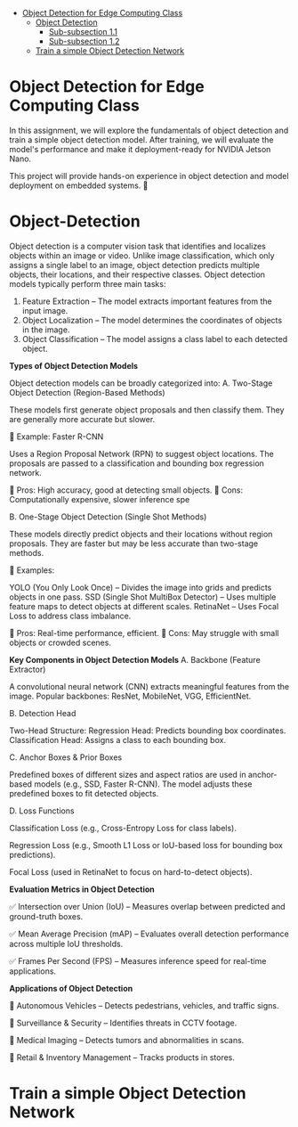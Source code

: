 - [Object Detection for Edge Computing Class](#Object-Detection-for-Edge-Computing-Class)
  - [Object Detection](#Object-Detection)
    - [Sub-subsection 1.1](#sub-subsection-11)
    - [Sub-subsection 1.2](#sub-subsection-12)
  - [Train a simple Object Detection Network](#Train-a-simple-Object-Detection-Network)

# Object Detection for Edge Computing Class
In this assignment, we will explore the fundamentals of object detection and train a simple object detection model. After training, we will evaluate the model's performance and make it deployment-ready for NVIDIA Jetson Nano.

This project will provide hands-on experience in object detection and model deployment on embedded systems. 🚀


# Object-Detection
Object detection is a computer vision task that identifies and localizes objects within an image or video. Unlike image classification, which only assigns a single label to an image, object detection predicts multiple objects, their locations, and their respective classes.
Object detection models typically perform three main tasks:

  1. Feature Extraction – The model extracts important features from the input image.
  2. Object Localization – The model determines the coordinates of objects in the image.
  3. Object Classification – The model assigns a class label to each detected object.
    
__Types of Object Detection Models__

Object detection models can be broadly categorized into:
A. Two-Stage Object Detection (Region-Based Methods)

  These models first generate object proposals and then classify them.
  They are generally more accurate but slower.

🔹 Example: Faster R-CNN

  Uses a Region Proposal Network (RPN) to suggest object locations.
  The proposals are passed to a classification and bounding box regression network.

🔹 Pros: High accuracy, good at detecting small objects.
🔹 Cons: Computationally expensive, slower inference spe

B. One-Stage Object Detection (Single Shot Methods)

  These models directly predict objects and their locations without region proposals.
  They are faster but may be less accurate than two-stage methods.

🔹 Examples:

  YOLO (You Only Look Once) – Divides the image into grids and predicts objects in one pass.
  SSD (Single Shot MultiBox Detector) – Uses multiple feature maps to detect objects at different scales.
  RetinaNet – Uses Focal Loss to address class imbalance.

🔹 Pros: Real-time performance, efficient.
🔹 Cons: May struggle with small objects or crowded scenes.


__Key Components in Object Detection Models__
A. Backbone (Feature Extractor)

  A convolutional neural network (CNN) extracts meaningful features from the image.
  Popular backbones: ResNet, MobileNet, VGG, EfficientNet.

B. Detection Head

  Two-Head Structure:
      Regression Head: Predicts bounding box coordinates.
      Classification Head: Assigns a class to each bounding box.

C. Anchor Boxes & Prior Boxes

  Predefined boxes of different sizes and aspect ratios are used in anchor-based models (e.g., SSD, Faster R-CNN).
  The model adjusts these predefined boxes to fit detected objects.

D. Loss Functions

  Classification Loss (e.g., Cross-Entropy Loss for class labels).
  
  Regression Loss (e.g., Smooth L1 Loss or IoU-based loss for bounding box predictions).
  
  Focal Loss (used in RetinaNet to focus on hard-to-detect objects).

__Evaluation Metrics in Object Detection__


✅ Intersection over Union (IoU) – Measures overlap between predicted and ground-truth boxes.

✅ Mean Average Precision (mAP) – Evaluates overall detection performance across multiple IoU thresholds.

✅ Frames Per Second (FPS) – Measures inference speed for real-time applications.

__Applications of Object Detection__

🔹 Autonomous Vehicles – Detects pedestrians, vehicles, and traffic signs.

🔹 Surveillance & Security – Identifies threats in CCTV footage.

🔹 Medical Imaging – Detects tumors and abnormalities in scans.

🔹 Retail & Inventory Management – Tracks products in stores.


# Train a simple Object Detection Network
